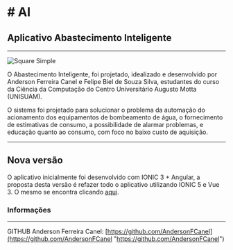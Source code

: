 # # AI
## Aplicativo Abastecimento Inteligente

------------
![Square Simple](https://user-images.githubusercontent.com/54965084/106041399-81a21a00-60ba-11eb-9b64-dea8bc111e0e.jpg)


<p>O Abastecimento Inteligente, foi projetado, idealizado e desenvolvido por Anderson Ferreira Canel e Felipe Biel de Souza Silva, estudantes do curso da Ciência da Computação do Centro Universitário Augusto Motta (UNISUAM).</p>
  <p>O sistema foi projetado para solucionar o problema da automação do acionamento dos equipamentos de bombeamento de
    água, o fornecimento de estimativas de consumo, a possibilidade de alarmar problemas, e educação quanto ao consumo,
    com foco no baixo custo de aquisição.</p>


------------

## Nova versão

O aplicativo inicialmente foi desenvolvido com IONIC 3 + Angular, a proposta desta versão é refazer todo o aplicativo utilizando IONIC 5 e Vue 3. O mesmo se encontra clicando [aqui](https://github.com/felipebiel/ai-app-ionic-vue/ "https://github.com/felipebiel/ai-app-ionic-vue/").

### Informações

---

GITHUB Anderson Ferreira Canel: [https://github.com/AndersonFCanel](https://github.com/AndersonFCanel "https://github.com/AndersonFCanel")
